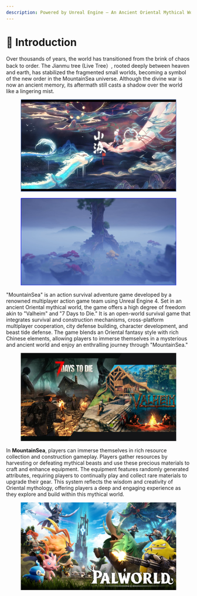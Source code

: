 ```yaml
---
description: Powered by Unreal Engine – An Ancient Oriental Mythical World
---
```


# 📖 Introduction

Over thousands of years, the world has transitioned from the brink of chaos back to order. The Jianmu tree (Live Tree）, rooted deeply between heaven and earth, has stabilized the fragmented small worlds, becoming a symbol of the new order in the MountainSea universe. Although the divine war is now an ancient memory, its aftermath still casts a shadow over the world like a lingering mist.&#x20;

<figure><img src=".gitbook/assets/image (55).png" alt=""><figcaption></figcaption></figure>

<figure><img src=".gitbook/assets/image (56).png" alt=""><figcaption></figcaption></figure>



"MountainSea" is an action survival adventure game developed by a renowned multiplayer action game team using Unreal Engine 4. Set in an ancient Oriental mythical world, the game offers a high degree of freedom akin to "Valheim" and "7 Days to Die." It is an open-world survival game that integrates survival and construction mechanisms, cross-platform multiplayer cooperation, city defense building, character development, and beast tide defense. The game blends an Oriental fantasy style with rich Chinese elements, allowing players to immerse themselves in a mysterious and ancient world and enjoy an enthralling journey through "MountainSea."

<figure><img src=".gitbook/assets/七日杀+英灵.jpg" alt=""><figcaption></figcaption></figure>

In **MountainSea**, players can immerse themselves in rich resource collection and construction gameplay. Players gather resources by harvesting or defeating mythical beasts and use these precious materials to craft and enhance equipment. The equipment features randomly generated attributes, requiring players to continually play and collect rare materials to upgrade their gear. This system reflects the wisdom and creativity of Oriental mythology, offering players a deep and engaging experience as they explore and build within this mythical world.

<figure><img src=".gitbook/assets/幻兽帕鲁.jpg" alt=""><figcaption></figcaption></figure>
